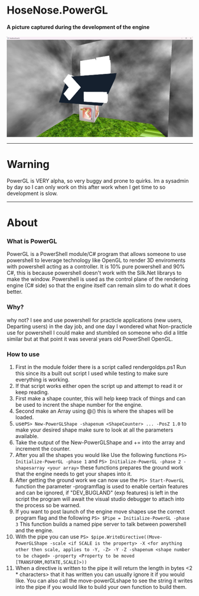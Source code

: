# HoseNose.PowerGL

#### A picture captured during the development of the engine
![alt text](https://github.com/SaintSatan69/HoseNose.PowerGL/blob/Dev-Branch/GitHubAssets/PowerShellOpenGL.png "The Engine Rendering a few Powershells During Testing")

***
# Warning
PowerGL is VERY alpha, so very buggy and prone to quirks. Im a sysadmin by day so I can only work on this after work when I get time to so development is slow.

***
# About
### What is PowerGL
PowerGL is a PowerShell module/C# program that allows someone to use powershell to leverage technology like OpenGL to render 3D enviroments with powershell acting as a controller. It is 10% pure powershell and 90% C#, this is because powershell doesn't work with the Silk.Net librarys to make the window. Powershell is used as the control plane of the rendering engine (C# side) so that the engine itself can remain slim to do what it does better.
### Why?
why not? I see and use powershell for practicle applications (new users, Departing users) in the day job, and one day I wondered what Non-practicle use for powershell I could make and stumbled on someone who did a little similar but at that point it was several years old PowerShell OpenGL.

### How to use
1. First in the module folder there is a script called rendergoldps.ps1 Run this since its a built out script I used while testing to make sure everything is working.
2. If that script works either open the script up and attempt to read it or keep reading.
3. First make a shape counter, this will help keep track of things and can be used to incrent the shape number for the engine.
4. Second make an Array using @() this is where the shapes will be loaded.
5. use```PS> New-PowerGLShape -shapenum <ShapeCounter> ... -PosZ 1.0``` to make your desired shape make sure to look at all the parameters available.
6. Take the output of the New-PowerGLShape and += into the array and increment the counter.
7. After you all the shapes you would like Use the following functions
```PS> Initialize-PowerGL -phase 1``` and ```PS> Initialize-PowerGL -phase 2 -shapesarray <your array>``` these functions prepares the ground work that the engine needs to get your shapes into it.
8. After getting the ground work we can now use the ```PS> Start-PowerGL``` function the parameter -programflag is used to enable certain features and can be ignored, if "DEV_BUGLAND" (exp features) is left in the script the program will await the visual studio debugger to attach into the process so be warned.
9. If you want to post launch of the engine move shapes use the correct program flag and the following ```PS> $Pipe = Initialize-PowerGL -phase 3``` This function builds a named pipe server to talk between powershell and the engine.
10. With the pipe you can use ```PS> $pipe.WriteDirective((Move-PowerGLShape -scale <if SCALE is the property> -X <for anything other then scale, applies to -Y, -Z> -Y -Z -shapenum <shape number to be chaged> -property <Property to be moved [TRANSFORM,ROTATE,SCALE]>))```
11. When a directive is written to the pipe it will return the length in bytes <2 * characters> that it has written you can usually ignore it if you would like. You can also call the move-powerGLshape to see the string it writes into the pipe if you would like to build your own function to build them.